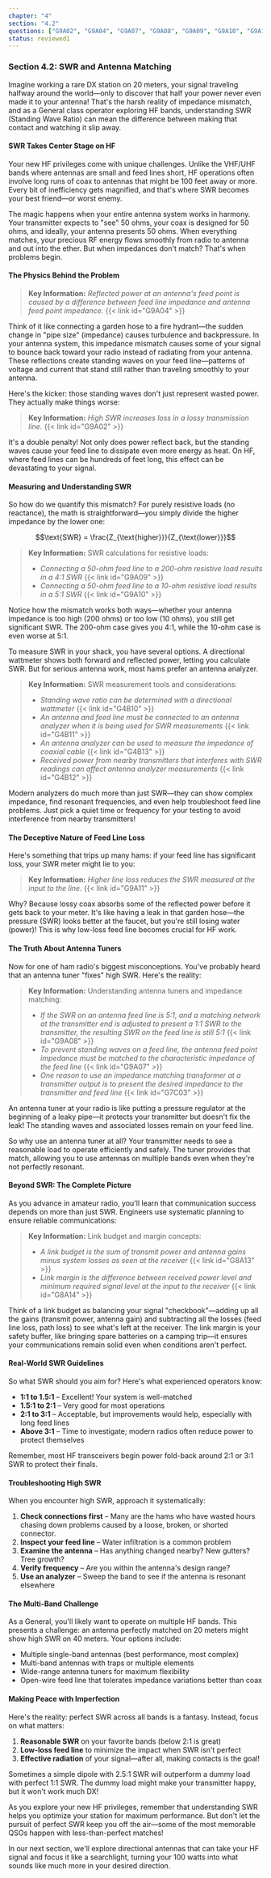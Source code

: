 ```yaml
---
chapter: "4"
section: "4.2"
questions: ["G9A02", "G9A04", "G9A07", "G9A08", "G9A09", "G9A10", "G9A11", "G7C03", "G4B10", "G4B11", "G4B12", "G4B13", "G8A13", "G8A14"]
status: reviewed1
---
```


### Section 4.2: SWR and Antenna Matching

Imagine working a rare DX station on 20 meters, your signal traveling halfway around the world—only to discover that half your power never even made it to your antenna! That's the harsh reality of impedance mismatch, and as a General class operator exploring HF bands, understanding SWR (Standing Wave Ratio) can mean the difference between making that contact and watching it slip away.

#### SWR Takes Center Stage on HF

Your new HF privileges come with unique challenges. Unlike the VHF/UHF bands where antennas are small and feed lines short, HF operations often involve long runs of coax to antennas that might be 100 feet away or more. Every bit of inefficiency gets magnified, and that's where SWR becomes your best friend—or worst enemy.

The magic happens when your entire antenna system works in harmony. Your transmitter expects to "see" 50 ohms, your coax is designed for 50 ohms, and ideally, your antenna presents 50 ohms. When everything matches, your precious RF energy flows smoothly from radio to antenna and out into the ether. But when impedances don't match? That's when problems begin.

#### The Physics Behind the Problem

> **Key Information:** *Reflected power at an antenna's feed point is caused by a difference between feed line impedance and antenna feed point impedance.* {{< link id="G9A04" >}}

Think of it like connecting a garden hose to a fire hydrant—the sudden change in "pipe size" (impedance) causes turbulence and backpressure. In your antenna system, this impedance mismatch causes some of your signal to bounce back toward your radio instead of radiating from your antenna. These reflections create standing waves on your feed line—patterns of voltage and current that stand still rather than traveling smoothly to your antenna.

Here's the kicker: those standing waves don't just represent wasted power. They actually make things worse:

> **Key Information:** *High SWR increases loss in a lossy transmission line.* {{< link id="G9A02" >}}

It's a double penalty! Not only does power reflect back, but the standing waves cause your feed line to dissipate even more energy as heat. On HF, where feed lines can be hundreds of feet long, this effect can be devastating to your signal.

#### Measuring and Understanding SWR

So how do we quantify this mismatch? For purely resistive loads (no reactance), the math is straightforward—you simply divide the higher impedance by the lower one:

$$\text{SWR} = \frac{Z_{\text{higher}}}{Z_{\text{lower}}}$$

> **Key Information:** SWR calculations for resistive loads:
> - *Connecting a 50-ohm feed line to a 200-ohm resistive load results in a 4:1 SWR* {{< link id="G9A09" >}}
> - *Connecting a 50-ohm feed line to a 10-ohm resistive load results in a 5:1 SWR* {{< link id="G9A10" >}}

Notice how the mismatch works both ways—whether your antenna impedance is too high (200 ohms) or too low (10 ohms), you still get significant SWR. The 200-ohm case gives you 4:1, while the 10-ohm case is even worse at 5:1.

To measure SWR in your shack, you have several options. A directional wattmeter shows both forward and reflected power, letting you calculate SWR. But for serious antenna work, most hams prefer an antenna analyzer.

> **Key Information:** SWR measurement tools and considerations:
> - *Standing wave ratio can be determined with a directional wattmeter* {{< link id="G4B10" >}}
> - *An antenna and feed line must be connected to an antenna analyzer when it is being used for SWR measurements* {{< link id="G4B11" >}}
> - *An antenna analyzer can be used to measure the impedance of coaxial cable* {{< link id="G4B13" >}}
> - *Received power from nearby transmitters that interferes with SWR readings can affect antenna analyzer measurements* {{< link id="G4B12" >}}

Modern analyzers do much more than just SWR—they can show complex impedance, find resonant frequencies, and even help troubleshoot feed line problems. Just pick a quiet time or frequency for your testing to avoid interference from nearby transmitters!

#### The Deceptive Nature of Feed Line Loss

Here's something that trips up many hams: if your feed line has significant loss, your SWR meter might lie to you:

> **Key Information:** *Higher line loss reduces the SWR measured at the input to the line.* {{< link id="G9A11" >}}

Why? Because lossy coax absorbs some of the reflected power before it gets back to your meter. It's like having a leak in that garden hose—the pressure (SWR) looks better at the faucet, but you're still losing water (power)! This is why low-loss feed line becomes crucial for HF work.

#### The Truth About Antenna Tuners

Now for one of ham radio's biggest misconceptions. You've probably heard that an antenna tuner "fixes" high SWR. Here's the reality:

> **Key Information:** Understanding antenna tuners and impedance matching:
> - *If the SWR on an antenna feed line is 5:1, and a matching network at the transmitter end is adjusted to present a 1:1 SWR to the transmitter, the resulting SWR on the feed line is still 5:1* {{< link id="G9A08" >}}
> - *To prevent standing waves on a feed line, the antenna feed point impedance must be matched to the characteristic impedance of the feed line* {{< link id="G9A07" >}}
> - *One reason to use an impedance matching transformer at a transmitter output is to present the desired impedance to the transmitter and feed line* {{< link id="G7C03" >}}

An antenna tuner at your radio is like putting a pressure regulator at the beginning of a leaky pipe—it protects your transmitter but doesn't fix the leak! The standing waves and associated losses remain on your feed line. 

So why use an antenna tuner at all? Your transmitter needs to see a reasonable load to operate efficiently and safely. The tuner provides that match, allowing you to use antennas on multiple bands even when they're not perfectly resonant.

#### Beyond SWR: The Complete Picture

As you advance in amateur radio, you'll learn that communication success depends on more than just SWR. Engineers use systematic planning to ensure reliable communications:

> **Key Information:** Link budget and margin concepts:
> - *A link budget is the sum of transmit power and antenna gains minus system losses as seen at the receiver* {{< link id="G8A13" >}}
> - *Link margin is the difference between received power level and minimum required signal level at the input to the receiver* {{< link id="G8A14" >}}

Think of a link budget as balancing your signal "checkbook"—adding up all the gains (transmit power, antenna gain) and subtracting all the losses (feed line loss, path loss) to see what's left at the receiver. The link margin is your safety buffer, like bringing spare batteries on a camping trip—it ensures your communications remain solid even when conditions aren't perfect.

#### Real-World SWR Guidelines

So what SWR should you aim for? Here's what experienced operators know:

- **1:1 to 1.5:1** – Excellent! Your system is well-matched
- **1.5:1 to 2:1** – Very good for most operations
- **2:1 to 3:1** – Acceptable, but improvements would help, especially with long feed lines
- **Above 3:1** – Time to investigate; modern radios often reduce power to protect themselves

Remember, most HF transceivers begin power fold-back around 2:1 or 3:1 SWR to protect their finals.

#### Troubleshooting High SWR

When you encounter high SWR, approach it systematically:

1. **Check connections first** – Many are the hams who have wasted hours chasing down problems caused by a loose, broken, or shorted connector.
2. **Inspect your feed line** – Water infiltration is a common problem
3. **Examine the antenna** – Has anything changed nearby? New gutters? Tree growth?
4. **Verify frequency** – Are you within the antenna's design range?
5. **Use an analyzer** – Sweep the band to see if the antenna is resonant elsewhere

#### The Multi-Band Challenge

As a General, you'll likely want to operate on multiple HF bands. This presents a challenge: an antenna perfectly matched on 20 meters might show high SWR on 40 meters. Your options include:

- Multiple single-band antennas (best performance, most complex)
- Multi-band antennas with traps or multiple elements
- Wide-range antenna tuners for maximum flexibility
- Open-wire feed line that tolerates impedance variations better than coax

#### Making Peace with Imperfection

Here's the reality: perfect SWR across all bands is a fantasy. Instead, focus on what matters:

1. **Reasonable SWR** on your favorite bands (below 2:1 is great)
2. **Low-loss feed line** to minimize the impact when SWR isn't perfect
3. **Effective radiation** of your signal—after all, making contacts is the goal!

Sometimes a simple dipole with 2.5:1 SWR will outperform a dummy load with perfect 1:1 SWR. The dummy load might make your transmitter happy, but it won't work much DX!

As you explore your new HF privileges, remember that understanding SWR helps you optimize your station for maximum performance. But don't let the pursuit of perfect SWR keep you off the air—some of the most memorable QSOs happen with less-than-perfect matches!

In our next section, we'll explore directional antennas that can take your HF signal and focus it like a searchlight, turning your 100 watts into what sounds like much more in your desired direction.
